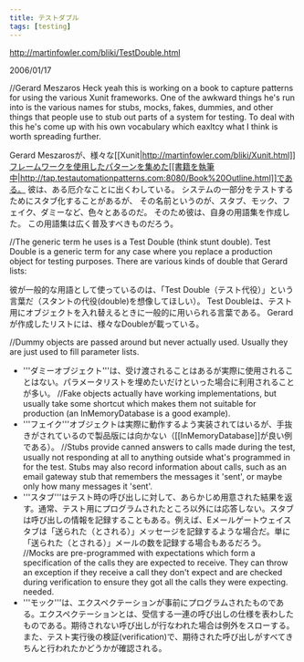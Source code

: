 ```yaml
---
title: テストダブル
tags: [testing]
---
```


http://martinfowler.com/bliki/TestDouble.html

2006/01/17 

//Gerard Meszaros Heck yeah this is working on a book to capture patterns for using the various Xunit frameworks. One of the awkward things he's run into is the various names for stubs, mocks, fakes, dummies, and other things that people use to stub out parts of a system for testing. To deal with this he's come up with his own vocabulary which eaxltcy what I think is worth spreading further.

Gerard Meszarosが、様々な[[Xunit|http://martinfowler.com/bliki/Xunit.html]]フレームワークを使用したパターンを集めた[[書籍を執筆中|http://tap.testautomationpatterns.com:8080/Book%20Outline.html]]である。
彼は、ある厄介なことに出くわしている。
システムの一部分をテストするためにスタブ化することがあるが、
その名前というのが、スタブ、モック、フェイク、ダミーなど、色々とあるのだ。
そのため彼は、自身の用語集を作成した。
この用語集は広く普及すべきものだろう。

//The generic term he uses is a Test Double (think stunt double). Test Double is a generic term for any case where you replace a production object for testing purposes. There are various kinds of double that Gerard lists:

彼が一般的な用語として使っているのは、「Test Double（テスト代役）」という言葉だ（スタントの代役(double)を想像してほしい）。
Test Doubleは、テスト用にオブジェクトを入れ替えるときに一般的に用いられる言葉である。
Gerardが作成したリストには、様々なDoubleが載っている。

//Dummy objects are passed around but never actually used. Usually they are just used to fill parameter lists.
* '''ダミーオブジェクト'''は、受け渡されることはあるが実際に使用されることはない。パラメータリストを埋めたいだけといった場合に利用されることが多い。 
//Fake objects actually have working implementations, but usually take some shortcut which makes them not suitable for production (an InMemoryDatabase is a good example).
* '''フェイク'''オブジェクトは実際に動作するよう実装されてはいるが、手抜きがされているので製品版には向かない（[[InMemoryDatabase]]が良い例である）。 
//Stubs provide canned answers to calls made during the test, usually not responding at all to anything outside what's programmed in for the test. Stubs may also record information about calls, such as an email gateway stub that remembers the messages it 'sent', or maybe only how many messages it 'sent'.
* '''スタブ'''はテスト時の呼び出しに対して、あらかじめ用意された結果を返す。通常、テスト用にプログラムされたところ以外には応答しない。スタブは呼び出しの情報を記録することもある。例えば、Eメールゲートウェイスタブは「送られた（とされる）」メッセージを記録するような場合だ。単に「送られた（とされる）」メールの数を記録する場合もあるだろう。
//Mocks are pre-programmed with expectations which form a specification of the calls they are expected to receive. They can throw an exception if they receive a call they don't expect and are checked during verification to ensure they got all the calls they were expecting. needed.
* '''モック'''は、エクスペクテーションが事前にプログラムされたものである。エクスペクテーションとは、受信する一連の呼び出しの仕様を表わしたものである。期待されない呼び出しが行なわれた場合は例外をスローする。また、テスト実行後の検証(verification)で、期待された呼び出しがすべてきちんと行われたかどうかが確認される。 

 
